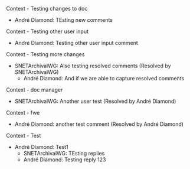 Context - Testing changes to doc
* André Diamond: TEsting new comments

Context - Testing other user input
* André Diamond: Testing other user input comment

Context - Testing more changes
* SNETArchivalWG: Also testing resolved comments (Resolved by SNETArchivalWG)
  - André Diamond: And if we are able to capture resolved comments

Context - doc manager
* SNETArchivalWG: Another user test (Resolved by André Diamond)

Context - fwe
* André Diamond: another test comment (Resolved by André Diamond)

Context - Test
* André Diamond: Test1
  - SNETArchivalWG: TEsting replies
  - André Diamond: Testing reply 123

